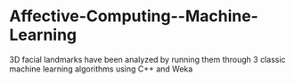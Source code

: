 # Affective-Computing--Machine-Learning
3D facial landmarks have been analyzed by running them through 3 classic machine learning algorithms using C++ and Weka
